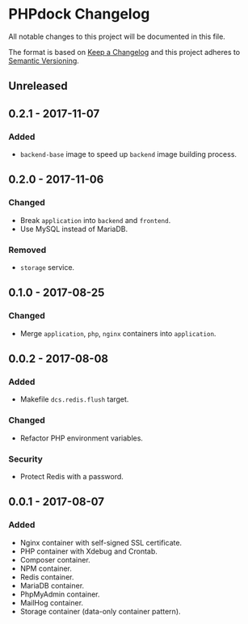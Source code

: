 # PHPdock Changelog

All notable changes to this project will be documented in this file.

The format is based on [Keep a Changelog](http://keepachangelog.com/en/1.0.0/)
and this project adheres to [Semantic Versioning](http://semver.org/spec/v2.0.0.html).

## Unreleased

## 0.2.1 - 2017-11-07

### Added

- `backend-base` image to speed up `backend` image building process. 

## 0.2.0 - 2017-11-06

### Changed

- Break `application` into `backend` and `frontend`.
- Use MySQL instead of MariaDB.

### Removed

- `storage` service.

## 0.1.0 - 2017-08-25

### Changed

- Merge `application`, `php`, `nginx` containers into `application`.

## 0.0.2 - 2017-08-08

### Added

- Makefile `dcs.redis.flush` target.

### Changed

- Refactor PHP environment variables.

### Security

- Protect Redis with a password.

## 0.0.1 - 2017-08-07

### Added

- Nginx container with self-signed SSL certificate.
- PHP container with Xdebug and Crontab.
- Composer container.
- NPM container.
- Redis container.
- MariaDB container.
- PhpMyAdmin container.
- MailHog container.
- Storage container (data-only container pattern).
